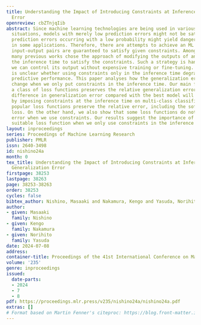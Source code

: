 ```yaml
---
title: Understanding the Impact of Introducing Constraints at Inference Time on Generalization
  Error
openreview: cbZTnjqIib
abstract: Since machine learning technologies are being used in various practical
  situations, models with merely low prediction errors might not be satisfactory;
  prediction errors occurring with a low probability might yield dangerous results
  in some applications. Therefore, there are attempts to achieve an ML model whose
  input-output pairs are guaranteed to satisfy given constraints. Among such attempts,
  many previous works chose the approach of modifying the outputs of an ML model at
  the inference time to satisfy the constraints. Such a strategy is handy because
  we can control its output without expensive training or fine-tuning. However, it
  is unclear whether using constraints only in the inference time degrades a model’s
  predictive performance. This paper analyses how the generalization error bounds
  change when we only put constraints in the inference time. Our main finding is that
  a class of loss functions preserves the relative generalization error, i.e., the
  difference in generalization error compared with the best model will not increase
  by imposing constraints at the inference time on multi-class classification. Some
  popular loss functions preserve the relative error, including the softmax cross-entropy
  loss. On the other hand, we also show that some loss functions do not preserve relative
  error when we use constraints. Our results suggest the importance of choosing a
  suitable loss function when we only use constraints in the inference time.
layout: inproceedings
series: Proceedings of Machine Learning Research
publisher: PMLR
issn: 2640-3498
id: nishino24a
month: 0
tex_title: Understanding the Impact of Introducing Constraints at Inference Time on
  Generalization Error
firstpage: 38253
lastpage: 38263
page: 38253-38263
order: 38253
cycles: false
bibtex_author: Nishino, Masaaki and Nakamura, Kengo and Yasuda, Norihito
author:
- given: Masaaki
  family: Nishino
- given: Kengo
  family: Nakamura
- given: Norihito
  family: Yasuda
date: 2024-07-08
address:
container-title: Proceedings of the 41st International Conference on Machine Learning
volume: '235'
genre: inproceedings
issued:
  date-parts:
  - 2024
  - 7
  - 8
pdf: https://proceedings.mlr.press/v235/nishino24a/nishino24a.pdf
extras: []
# Format based on Martin Fenner's citeproc: https://blog.front-matter.io/posts/citeproc-yaml-for-bibliographies/
---
```

